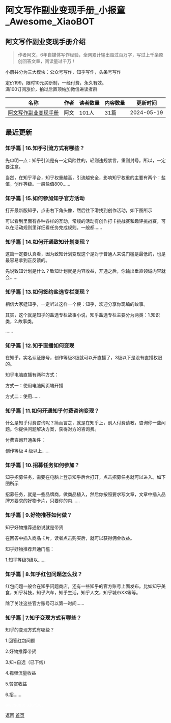 # 阿文写作副业变现手册_小报童_Awesome_XiaoBOT

## 阿文写作副业变现手册介绍
> 作者阿文，6年自媒体写作经验，全网累计输出超过百万字，写过上千条原创回答文章，阅读量过千万！    
    
小册共分为三大模块：公众号写作，知乎写作，头条号写作    
    
定价199，限时10元买断制，一经付费，永久有效。    
满100订阅涨价，拍过后置顶帖加微信进读者群  
  


|名称|作者|读者数量|内容数量|更新时间|
|---|---|---|---|---|
|[阿文写作副业变现手册](https://xiaobot.net/p/awzmt666?refer=0b133df9-27dc-423b-8101-639049001c13)|阿文|101人|31篇|2024-05-19|

## 最近更新
### 知乎篇 | 16.知乎引流方式有哪些？

先申明一点：知乎引流是有一定风险性的，轻则违规禁言，重则封号。所以，一定要注意。

当然，在知乎平台，知乎权重越高，引流越安全，影响知乎权重的主要有两个：盐值，创作等级。一般盐值800......

### 知乎篇 | 15.如何参加知乎官方活动

打开最新版知乎，点击右下角头像，然后往下滑找到创作活动，如下图所示

可以看到里面有各种各样的互动，常规的活动有创作打卡挑战赛和趣评挑战赛，可以在活动规则里详细看任务完成规则。一般都......

### 知乎篇 | 14.如何开通致知计划变现？

这篇一定要认真看，因为致知计划变现这个是对于普通人来说门槛是最低的，也是最容易拿到正反馈的。

先说致知计划是什么？致知计划就是内容收益，开通之后，你输出垂直领域内容就会......

### 知乎篇 | 13.如何签约盐选专栏变现？

相信大家逛知乎，一定听过这样一个梗：知乎，欢迎分享你现编的故事。

其实，这个就是知乎的盐选专栏故事小说，知乎盐选专栏主要分为两类：1.知识类，2.故事类。

......

### 知乎篇 | 12.知乎直播如何变现

在知乎，实名认证账号，创作等级3级就可以开直播了，3级以下是没有直播权限的。

知乎电脑直播有两种方式：

方式一：使用电脑网页端开播

方式二：使用......

### 知乎篇 | 11.如何开通知乎付费咨询变现？

什么是知乎付费咨询呢？简而言之，就是在知乎上，别人付费请教，咨询你一些问题。你提供问题解决方案，获得对方的咨询费。

付费咨询开通条件：

创作等级 4 级以上......

### 知乎篇 | 10.招募任务如何参加？

知乎招募任务，需要在电脑上登录知乎后台打开，点击招募任务就可以进入。如下图所示

招募任务，就是一些品牌商，做商品植入，然后你按照要求写文章，文章中插入品牌方要求的好物卡片，只要你的内......

### 知乎篇 | 9.好物推荐如何做？

知乎好物推荐通俗说就是带货

在回答中插入商品卡片，读者点击购买后，就可以获得佣金收益。

知乎好物推荐开通门槛：

1.知乎等级3级以......

### 知乎篇 | 8.知乎红包问题怎么找？

红包问题一般会在知乎问题商店，还有一些知乎的官方账号上面发布。比如知乎美食，知乎科技，知乎汽车，知乎生活，知乎人文，知乎城市XX等等。

除了关注这些官方账号可以第一时间......

### 知乎篇 | 7.知乎变现方式有哪些？

知乎的变现方式有哪些？

1.回答红包问题

2.好物推荐带货

3.知+自选（已下线）

4.视频流量收益

5.赞赏收益

6.招......


<a href="https://github.com/Reno9527/awesome-xiaobot" style="color: white; text-decoration: none;">awesome-xiaobot</a>

返回 [首页](../README.md)
